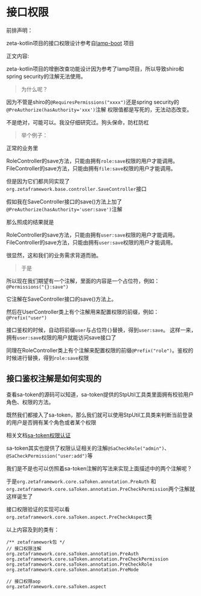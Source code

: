 # 接口权限

前排声明：

zeta-kotlin项目的接口权限设计参考自[lamp-boot](https://github.com/zuihou/lamp-boot) 项目



正文内容:

zeta-kotlin项目的增删改查功能设计因为参考了lamp项目，所以导致shiro和spring security的注解无法使用。

> 为什么呢？

因为不管是shiro的`@RequiresPermissions("xxxx")`还是spring security的`@PreAuthorize(hasAuthority='xxx')`注解
权限值都是写死的，无法动态改变。

不是绝对，可能可以。我没仔细研究过。狗头保命，防杠防杠

> 举个例子：

正常的业务里

RoleController的save方法，只能由拥有`role:save`权限的用户才能调用。
FileController的save方法，只能由拥有`file:save`权限的用户才能调用。

但是因为它们都共同实现了`org.zetaframework.base.controller.SaveController`接口

假如我在SaveController接口的save()方法上加了`@PreAuthorize(hasAuthority='user:save')`注解

那么照成的结果就是

RoleController的save方法，只能由拥有`user:save`权限的用户才能调用。
FileController的save方法，只能由拥有`user:save`权限的用户才能调用。

很显然，这和我们的业务需求背道而驰。


> 于是

所以现在我们期望有一个注解，里面的内容是一个占位符，例如：`@Permissions("{}:save")`

它注解在SaveController接口的save()方法上。

然后在UserController类上有个注解用来配置权限的前缀，例如：`@Prefix("user")`

接口鉴权的时候，自动将前缀`user`与占位符`{}`替换，得到`user:save`。 这样一来，拥有`user:save`权限的用户就能访问save接口了

同理在RoleController类上有个注解来配置权限的前缀`@Prefix("role")`。鉴权的时候进行替换，得到`role:save`权限




## 接口鉴权注解是如何实现的

查看sa-token的源码可以知道，sa-token提供的StpUtil工具类里面拥有校验用户角色、权限的方法。

既然我们都接入了sa-token，那么我们就可以使用StpUtil工具类来判断当前登录的用户是否拥有某个角色或者某个权限

相关文档[sa-token权限认证](https://sa-token.dev33.cn/doc/index.html#/use/jur-auth)

sa-token其实也提供了权限认证相关的注解`@SaCheckRole("admin")`、`@SaCheckPermission("user:add")`等

我们是不是也可以仿照着sa-token注解的写法来实现上面描述中的两个注解呢？

于是`org.zetaframework.core.saToken.annotation.PreAuth` 和 `org.zetaframework.core.saToken.annotation.PreCheckPermission`两个注解就这样诞生了

接口权限验证的实现可以看`org.zetaframework.core.saToken.aspect.PreCheckAspect`类


以上内容及到的类有：
```
/** zetaframework包 */
// 接口权限注解
org.zetaframework.core.saToken.annotation.PreAuth
org.zetaframework.core.saToken.annotation.PreCheckPermission
org.zetaframework.core.saToken.annotation.PreCheckRole
org.zetaframework.core.saToken.annotation.PreMode

// 接口权限aop
org.zetaframework.core.saToken.aspect
```

